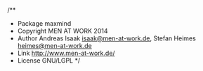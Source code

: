 /**
 * Package      maxmind
 * Copyright    MEN AT WORK 2014
 * Author       Andreas Isaak <isaak@men-at-work.de>, Stefan Heimes <heimes@men-at-work.de>
 * Link         http://www.men-at-work.de/
 * License      GNU/LGPL
 */